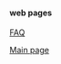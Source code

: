#### web pages
[FAQ](https://edo98811.github.io/WGCNA_official_documentation/faq.html)

[Main page](https://edo98811.github.io/WGCNA_official_documentation/)
